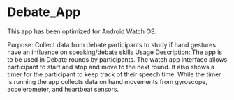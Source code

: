# Debate_App
This app has been optimized for Android Watch OS.

Purpose:
Collect data from debate participants to study if hand gestures have an influence on speaking/debate skills
Usage Description:
The app is to be used in Debate rounds by participants. The watch app interface allows participant to start and stop and move to the next round. It also shows a timer for the participant to keep track of their speech time. While the timer is running the app collects data on hand movements from gyroscope, accelerometer, and heartbeat sensors.
